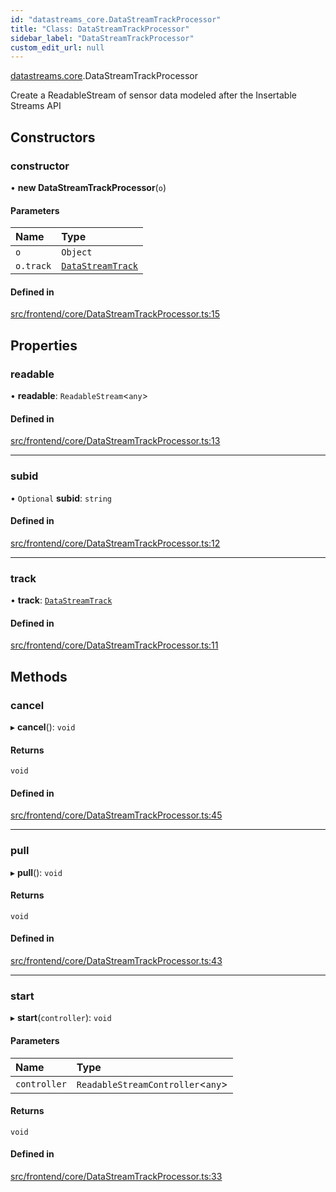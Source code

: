 ```yaml
---
id: "datastreams_core.DataStreamTrackProcessor"
title: "Class: DataStreamTrackProcessor"
sidebar_label: "DataStreamTrackProcessor"
custom_edit_url: null
---
```


[datastreams.core](../modules/datastreams_core).DataStreamTrackProcessor

Create a ReadableStream of sensor data modeled after the Insertable Streams API

## Constructors

### constructor

• **new DataStreamTrackProcessor**(`o`)

#### Parameters

| Name | Type |
| :------ | :------ |
| `o` | `Object` |
| `o.track` | [`DataStreamTrack`](datastreams_core.DataStreamTrack) |

#### Defined in

[src/frontend/core/DataStreamTrackProcessor.ts:15](https://github.com/brainsatplay/datastreams-api/blob/2f2731a/src/frontend/core/DataStreamTrackProcessor.ts#L15)

## Properties

### readable

• **readable**: `ReadableStream`<`any`\>

#### Defined in

[src/frontend/core/DataStreamTrackProcessor.ts:13](https://github.com/brainsatplay/datastreams-api/blob/2f2731a/src/frontend/core/DataStreamTrackProcessor.ts#L13)

___

### subid

• `Optional` **subid**: `string`

#### Defined in

[src/frontend/core/DataStreamTrackProcessor.ts:12](https://github.com/brainsatplay/datastreams-api/blob/2f2731a/src/frontend/core/DataStreamTrackProcessor.ts#L12)

___

### track

• **track**: [`DataStreamTrack`](datastreams_core.DataStreamTrack)

#### Defined in

[src/frontend/core/DataStreamTrackProcessor.ts:11](https://github.com/brainsatplay/datastreams-api/blob/2f2731a/src/frontend/core/DataStreamTrackProcessor.ts#L11)

## Methods

### cancel

▸ **cancel**(): `void`

#### Returns

`void`

#### Defined in

[src/frontend/core/DataStreamTrackProcessor.ts:45](https://github.com/brainsatplay/datastreams-api/blob/2f2731a/src/frontend/core/DataStreamTrackProcessor.ts#L45)

___

### pull

▸ **pull**(): `void`

#### Returns

`void`

#### Defined in

[src/frontend/core/DataStreamTrackProcessor.ts:43](https://github.com/brainsatplay/datastreams-api/blob/2f2731a/src/frontend/core/DataStreamTrackProcessor.ts#L43)

___

### start

▸ **start**(`controller`): `void`

#### Parameters

| Name | Type |
| :------ | :------ |
| `controller` | `ReadableStreamController`<`any`\> |

#### Returns

`void`

#### Defined in

[src/frontend/core/DataStreamTrackProcessor.ts:33](https://github.com/brainsatplay/datastreams-api/blob/2f2731a/src/frontend/core/DataStreamTrackProcessor.ts#L33)
